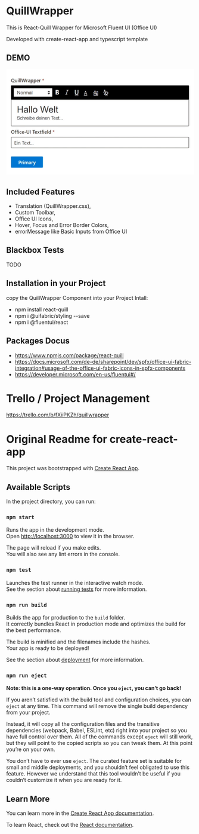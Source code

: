 # QuillWrapper
This is React-Quill Wrapper for Microsoft Fluent UI (Office UI)

Developed with create-react-app and typescript template

## DEMO
![Demo Gif](./docu/demo.gif)

## Included Features
* Translation (QuillWrapper.css),
* Custom Toolbar,
* Office UI Icons,
* Hover, Focus and Error Border Colors,
* errorMessage like Basic Inputs from Office UI

## Blackbox Tests
TODO


## Installation in your Project
copy the QuillWrapper Component into your Project
Intall: 
* npm install react-quill
* npm i @uifabric/styling --save
* npm i @fluentui/react

## Packages Docus
* https://www.npmjs.com/package/react-quill
* https://docs.microsoft.com/de-de/sharepoint/dev/spfx/office-ui-fabric-integration#usage-of-the-office-ui-fabric-icons-in-spfx-components
* https://developer.microsoft.com/en-us/fluentui#/


# Trello / Project Management
https://trello.com/b/fXiiPKZh/quillwrapper

# Original Readme for create-react-app

This project was bootstrapped with [Create React App](https://github.com/facebook/create-react-app).

## Available Scripts

In the project directory, you can run:

### `npm start`

Runs the app in the development mode.<br />
Open [http://localhost:3000](http://localhost:3000) to view it in the browser.

The page will reload if you make edits.<br />
You will also see any lint errors in the console.

### `npm test`

Launches the test runner in the interactive watch mode.<br />
See the section about [running tests](https://facebook.github.io/create-react-app/docs/running-tests) for more information.

### `npm run build`

Builds the app for production to the `build` folder.<br />
It correctly bundles React in production mode and optimizes the build for the best performance.

The build is minified and the filenames include the hashes.<br />
Your app is ready to be deployed!

See the section about [deployment](https://facebook.github.io/create-react-app/docs/deployment) for more information.

### `npm run eject`

**Note: this is a one-way operation. Once you `eject`, you can’t go back!**

If you aren’t satisfied with the build tool and configuration choices, you can `eject` at any time. This command will remove the single build dependency from your project.

Instead, it will copy all the configuration files and the transitive dependencies (webpack, Babel, ESLint, etc) right into your project so you have full control over them. All of the commands except `eject` will still work, but they will point to the copied scripts so you can tweak them. At this point you’re on your own.

You don’t have to ever use `eject`. The curated feature set is suitable for small and middle deployments, and you shouldn’t feel obligated to use this feature. However we understand that this tool wouldn’t be useful if you couldn’t customize it when you are ready for it.

## Learn More

You can learn more in the [Create React App documentation](https://facebook.github.io/create-react-app/docs/getting-started).

To learn React, check out the [React documentation](https://reactjs.org/).
